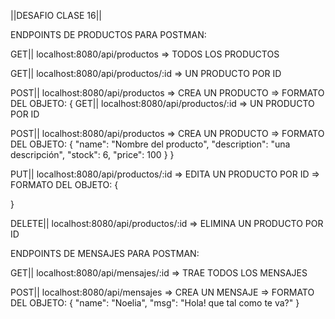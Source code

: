 ||DESAFIO CLASE 16||

ENDPOINTS DE PRODUCTOS PARA POSTMAN:

GET||   localhost:8080/api/productos  =>  TODOS LOS PRODUCTOS

GET||   localhost:8080/api/productos/:id  =>   UN PRODUCTO POR ID

POST||  localhost:8080/api/productos =>  CREA UN PRODUCTO
=>  FORMATO DEL OBJETO:
{
GET||   localhost:8080/api/productos/:id  =>   UN PRODUCTO POR ID

POST||  localhost:8080/api/productos =>  CREA UN PRODUCTO
=>  FORMATO DEL OBJETO:
{
    "name": "Nombre del producto",
    "description": "una descripción",
    "stock": 6,
    "price": 100
}
}

PUT||   localhost:8080/api/productos/:id   => EDITA UN PRODUCTO POR ID
=>  FORMATO DEL OBJETO:
{

}

DELETE||    localhost:8080/api/productos/:id    => ELIMINA UN PRODUCTO POR ID


ENDPOINTS DE MENSAJES PARA POSTMAN:

GET||   localhost:8080/api/mensajes/:id  =>   TRAE TODOS LOS MENSAJES

POST||  localhost:8080/api/mensajes =>  CREA UN MENSAJE
=>  FORMATO DEL OBJETO:
{
    "name": "Noelia",
    "msg": "Hola! que tal como te va?"
}

